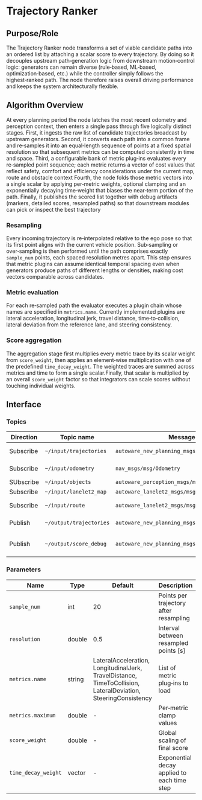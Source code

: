 # Trajectory Ranker

## Purpose/Role

The Trajectory Ranker node transforms a set of viable candidate paths into an ordered list by attaching a scalar score to every trajectory.
By doing so it decouples upstream path‑generation logic from downstream motion‑control logic:
generators can remain diverse (rule‑based, ML‑based, optimization‑based, etc.) while the controller simply follows the highest‑ranked path.
The node therefore raises overall driving performance and keeps the system architecturally flexible.

## Algorithm Overview

At every planning period the node latches the most recent odometry and perception context, then enters a single pass through five logically distinct stages.
First, it ingests the raw list of candidate trajectories broadcast by upstream generators.
Second, it converts each path into a common frame and re‑samples it into an equal‑length sequence of points at a fixed spatial resolution so that subsequent metrics can be computed consistently in time and space.
Third, a configurable bank of metric plug‑ins evaluates every re‑sampled point sequence;
each metric returns a vector of cost values that reflect safety, comfort and efficiency considerations under the current map, route and obstacle context
Fourth, the node folds those metric vectors into a single scalar by applying per‑metric weights, optional clamping and an exponentially decaying time‑weight that biases the near‑term portion of the path.
Finally, it publishes the scored list together with debug artifacts (markers, detailed scores, resampled paths) so that downstream modules can pick or inspect the best trajectory

### Resampling

Every incoming trajectory is re‑interpolated relative to the ego pose so that its first point aligns with the current vehicle position.
Sub‑sampling or over‑sampling is then performed until the path comprises exactly `sample_num` points, each spaced resolution metres apart.
This step ensures that metric plugins can assume identical temporal spacing even when generators produce paths of different lengths or densities, making cost vectors comparable across candidates.

### Metric evaluation

For each re‑sampled path the evaluator executes a plugin chain whose names are specified in `metrics.name`. Currently implemented plugins are lateral acceleration, longitudinal jerk, travel distance, time‑to‑collision, lateral deviation from the reference lane, and steering consistency.

### Score aggregation

The aggregation stage first multiplies every metric trace by its scalar weight from `score_weight`, then applies an element‑wise multiplication with one of the predefined `time_decay_weight`.
The weighted traces are summed across metrics and time to form a single scalar.Finally, that scalar is multiplied by an overall `score_weight` factor so that integrators can scale scores without touching individual weights.

## Interface

### Topics

| Direction | Topic name              | Message type                                       | Purpose                  |
| --------- | ----------------------- | -------------------------------------------------- | ------------------------ |
| Subscribe | `~/input/trajectories`  | `autoware_new_planning_msgs/msg/Trajectories`      | Candidate paths          |
| Subscribe | `~/input/odometry`      | `nav_msgs/msg/Odometry`                            | Ego odometry             |
| SUbscribe | `~/input/objects`       | `autoware_perception_msgs/msg/PredictedObjects`    | Obstacle                 |
| Subscribe | `~/input/lanelet2_map`  | `autoware_lanelet2_msgs/msg/LaneletMapBin`         | HD map                   |
| Subscribe | `~/input/route`         | `autoware_lanelet2_msgs/msg/LaneletRoute`          | Active route             |
| Publish   | `~/output/trajectories` | `autoware_new_planning_msgs/msg/Trajectories`      | Trajectories with scores |
| Publish   | `~/output/score_debug`  | `autoware_new_planning_msgs/msg/TrajectoriesDebug` | Per‑metric score vectors |

### Parameters

| Name                | Type           | Default                                                                                                       | Description                                 |
| ------------------- | -------------- | ------------------------------------------------------------------------------------------------------------- | ------------------------------------------- |
| `sample_num`        | int            | 20                                                                                                            | Points per trajectory after resampling      |
| `resolution`        | double         | 0.5                                                                                                           | Interval between resampled points [s]       |
| `metrics.name`      | string         | LateralAcceleration, LongitudinalJerk, TravelDistance, TimeToCollision, LateralDeviation, SteeringConsistency | List of metric plug‑ins to load             |
| `metrics.maximum`   | double         | -                                                                                                             | Per‑metric clamp values                     |
| `score_weight`      | double         | -                                                                                                             | Global scaling of final score               |
| `time_decay_weight` | vector<double> | -                                                                                                             | Exponential decay applied to each time step |
